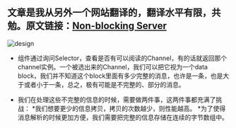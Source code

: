 ## 文章是我从另外一个网站翻译的，翻译水平有限，共勉。原文链接：[Non-blocking Server](http://tutorials.jenkov.com/java-nio/non-blocking-server.html)

![design](http://tutorials.jenkov.com/images/java-nio/non-blocking-server-4.png)
* 组件通过询问Selector，查看是否有可以阅读的Channel，有的话就返回那个channel实例。一个被选出来的Channel，我们可以把它视为一个data block，我们并不知道这个block里面有多少完整的消息，也许是一条，也是大于或者小于一条，总之，极有可能是不完整的、部分的消息。

* 我们在处理这些不完整的信息的时候，需要做两件事，这两件事都充满了挑战：
  *我们想要更少的信息拷贝，拷贝的次数越少，则性能越高。
  *为了使得消息解析的时候更加方便，我们需要把完整的信息存储在连续的字节数组中。
